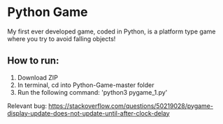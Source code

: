 # Python Game
My first ever developed game, coded in Python, is a platform type game where you try to avoid falling objects!

## How to run:
1. Download ZIP
2. In terminal, cd into Python-Game-master folder
3. Run the following command:
'python3 pygame_1.py'

Relevant bug:
https://stackoverflow.com/questions/50219028/pygame-display-update-does-not-update-until-after-clock-delay
